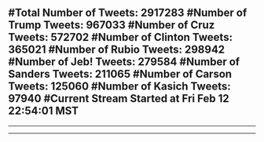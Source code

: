 #Total Number of Tweets: 2917283 
#Number of Trump Tweets: 967033
#Number of Cruz Tweets: 572702
#Number of Clinton Tweets: 365021
#Number of Rubio Tweets: 298942
#Number of Jeb! Tweets: 279584
#Number of Sanders Tweets: 211065
#Number of Carson Tweets: 125060
#Number of Kasich Tweets: 97940
#Current Stream Started at Fri Feb 12 22:54:01 MST
---
---
---
